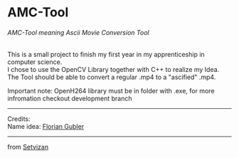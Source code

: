 # AMC-Tool
###### AMC-Tool meaning Ascii Movie Conversion Tool

This is a small project to finish my first year in my apprenticeship in computer science. <br>
I chose to use the OpenCV Library together with C++ to realize my Idea.<br>
The Tool should be able to convert a regular .mp4 to a "ascified" .mp4.<br>

Important note: OpenH264 library must be in folder with .exe, for more infromation checkout development branch

-----------------------------------------------------------------
Credits: <br>
Name idea: [Florian Gubler](https://github.com/FlorianGubler) <br>

-----------------------------------------------------------------
from [Setvizan](https://github.com/Setvizan/)
